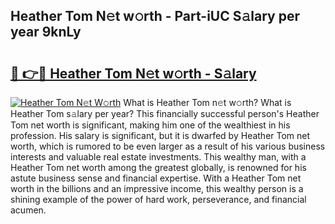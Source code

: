 ## Heather Tom N𝚎t w𝚘rth - Part-iUC S𝚊lary per year 9knLy

# <h2><a href="http://gc1hpud.nevu.top/?p=Heather+Tom">🔗 👉🔴 Heather Tom N𝚎t w𝚘rth - S𝚊lary</a></h2>

[![Heather Tom N𝚎t W𝚘rth](https://i.imgur.com/Oavwk0R.jpeg)](http://gc1hpud.nevu.top/?p=Heather+Tom)
What is Heather Tom n𝚎t w𝚘rth? What is Heather Tom s𝚊lary per year?
This financially successful person's Heather Tom net worth is significant, making him one of the wealthiest in his profession. His salary is significant, but it is dwarfed by Heather Tom net worth, which is rumored to be even larger as a result of his various business interests and valuable real estate investments. This wealthy man, with a Heather Tom net worth among the greatest globally, is renowned for his astute business sense and financial expertise. With a Heather Tom net worth in the billions and an impressive income, this wealthy person is a shining example of the power of hard work, perseverance, and financial acumen.
